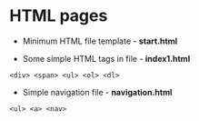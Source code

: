 # HTML pages

- Minimum HTML file template - **start.html**

- Some simple HTML tags in file - **index1.html**

```
<div> <span> <ul> <ol> <dl>
```

- Simple navigation file - **navigation.html**
 
```
<ul> <a> <nav>
```
